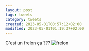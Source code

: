 ```yaml
---
layout: post
tags: tweets
category: tweets
created: 2023-05-01T00:57:12+02:00
modified: 2023-05-01T01:19:37+02:00
---
```


C'est un frelon ça ??? ![frelon](../assets/ressources/img/2023-04-04-frelon.jpg)
